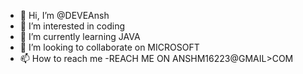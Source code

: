 - 👋 Hi, I’m @DEVEAnsh
- 👀 I’m interested in coding   
- 🌱 I’m currently learning JAVA
- 💞️ I’m looking to collaborate on MICROSOFT
- 📫 How to reach me -REACH ME ON ANSHM16223@GMAIL>COM

<!---
DEVEAnsh/DEVEAnsh is a ✨ special ✨ repository because its `README.md` (this file) appears on your GitHub profile.
You can click the Preview link to take a look at your changes.
--->
